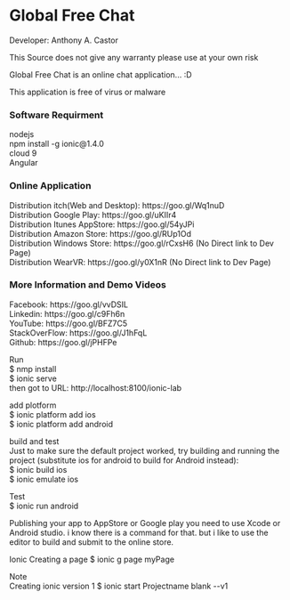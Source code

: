 # Global Free Chat
Developer: Anthony A. Castor

This Source does not give any warranty please use at your own risk </br>

Global Free Chat is an online chat application... :D </br>

This application is free of virus or malware </br>

<h3>Software Requirment </h3>
nodejs<br/>
npm install -g ionic@1.4.0<br/>
cloud 9<br/>
Angular<br/>


<h3>Online Application</h3>
Distribution itch(Web and Desktop): https://goo.gl/Wq1nuD </br>
Distribution Google Play: https://goo.gl/uKIIr4 </br>
Distribution Itunes AppStore: https://goo.gl/54yJPi </br>
Distribution Amazon Store: https://goo.gl/RUp1Od </br>
Distribution Windows Store: https://goo.gl/rCxsH6   (No Direct link to Dev Page) </br>
Distribution WearVR: https://goo.gl/y0X1nR  (No Direct link to Dev Page) </br>

<h3>More Information and Demo Videos </h3>
Facebook: https://goo.gl/vvDSIL </br>
Linkedin: https://goo.gl/c9Fh6n </br>
YouTube: https://goo.gl/BFZ7C5 </br>
StackOverFlow: https://goo.gl/J1hFqL </br>
Github: https://goo.gl/jPHFPe </br>

Run </br>
$ nmp install</br>
$ ionic serve</br>
then got to URL: http://localhost:8100/ionic-lab

add plotform</br>
$ ionic platform add ios</br>
$ ionic platform add android</br>

build and test</br>
Just to make sure the default project worked, try building and running the project (substitute ios for android to build for Android instead):</br>
$ ionic build ios</br>
$ ionic emulate ios</br>

Test</br>
$ ionic run android

Publishing your app to AppStore or Google play you need to use Xcode or Android studio. i know there is a command for that. but i like to use the editor to build and submit to the online store.</br>

Ionic Creating a page
$ ionic g page myPage

Note</br>
Creating ionic version 1
$ ionic start Projectname blank --v1</br>